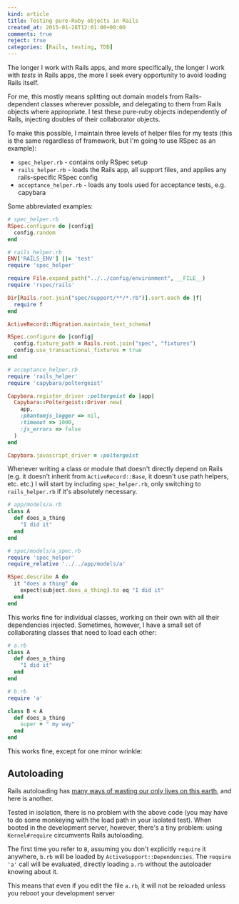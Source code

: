 ```yaml
---
kind: article
title: Testing pure-Ruby objects in Rails
created_at: 2015-01-28T12:01:00+00:00
comments: true
reject: true
categories: [Rails, testing, TDD]
---
```


The longer I work with Rails apps, and more specifically, the longer I
work with *tests* in Rails apps, the more I seek every opportunity to
avoid loading Rails itself.

For me, this mostly means splitting out domain models from
Rails-dependent classes wherever possible, and delegating to them from
Rails objects where appropriate. I test these pure-ruby objects
independently of Rails, injecting doubles of their collaborator objects.

To make this possible, I maintain three levels of helper files for my
tests (this is the same regardless of framework, but I'm going to use
RSpec as an example):

* `spec_helper.rb` - contains only RSpec setup
* `rails_helper.rb` - loads the Rails app, all support files, and
  applies any rails-specific RSpec config
* `acceptance_helper.rb` - loads any tools used for acceptance tests,
  e.g. capybara

Some abbreviated examples:

```ruby
# spec_helper.rb
RSpec.configure do |config|
  config.random
end
```

```ruby
# rails_helper.rb
ENV['RAILS_ENV'] ||= 'test'
require 'spec_helper'

require File.expand_path("../../config/environment", __FILE__)
require 'rspec/rails'

Dir[Rails.root.join("spec/support/**/*.rb")].sort.each do |f|
  require f
end

ActiveRecord::Migration.maintain_test_schema!

RSpec.configure do |config|
  config.fixture_path = Rails.root.join("spec", "fixtures")
  config.use_transactional_fixtures = true
end
```

```ruby
# acceptance_helper.rb
require 'rails_helper'
require 'capybara/poltergeist'

Capybara.register_driver :poltergeist do |app|
  Capybara::Poltergeist::Driver.new(
    app,
    :phantomjs_logger => nil,
    :timeout => 1000,
    :js_errors => false
  )
end

Capybara.javascript_driver = :poltergeist
```

Whenever writing a class or module that doesn't directly depend on Rails
(e.g. it doesn't inherit from `ActiveRecord::Base`, it doesn't use path
helpers, etc. etc.) I will start by including `spec_helper.rb`, only
switching to `rails_helper.rb` if it's absolutely necessary.

```ruby
# app/models/a.rb
class A
  def does_a_thing
    "I did it"
  end
end

# spec/models/a_spec.rb
require 'spec_helper'
require_relative '../../app/models/a'

RSpec.describe A do
  it "does a thing" do
    expect(subject.does_a_thing).to eq "I did it"
  end
end
```

This works fine for individual classes, working on their own with all
their dependencies injected. Sometimes, however, I have a small set of
collaborating classes that need to load each other:

```ruby
# a.rb
class A
  def does_a_thing
    "I did it"
  end
end

# b.rb
require 'a'

class B < A
  def does_a_thing
    super + " my way"
  end
end
```

This works fine, except for one minor wrinkle:

## Autoloading

Rails autoloading has [many ways of wasting our only lives on this
earth](/blog/2013/08/27/rails-autoloading-hell/), and here is another.

Tested in isolation, there is no problem with the above code (you may
have to do some monkeying with the load path in your isolated test).
When booted in the development server, however, there's a tiny problem:
using `Kernel#require` circumvents Rails autoloading.

The first time you refer to `B`, assuming you don't explicitly `require`
it anywhere, `b.rb` will be loaded by `ActiveSupport::Dependencies`. The
`require 'a'` call will be evaluated, directly loading `a.rb` without
the autoloader knowing about it.

This means that even if you edit the file `a.rb`, it will not be
reloaded unless you reboot your development server
